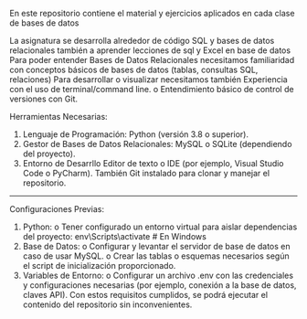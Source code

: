 En este repositorio contiene el material y ejercicios aplicados en cada clase de bases de datos 

La asignatura se desarrolla alrededor de código SQL y bases de datos relacionales también a aprender lecciones de sql y Excel en base de datos 
Para poder entender Bases de Datos Relacionales necesitamos familiaridad con conceptos básicos de bases de datos (tablas, consultas SQL, relaciones)
Para desarrollar o visualizar  necesitamos también Experiencia con el uso de terminal/command line.
o	Entendimiento básico de control de versiones con Git.
 
Herramientas Necesarias:
1.	Lenguaje de Programación: Python (versión 3.8 o superior).
2.	Gestor de Bases de Datos Relacionales: MySQL o SQLite (dependiendo del proyecto).
3.	Entorno de Desarrllo Editor de texto o IDE (por ejemplo, Visual Studio Code o PyCharm). También Git instalado para clonar y manejar el repositorio.

________________________________________
Configuraciones Previas:
1.	Python:
o	Tener configurado un entorno virtual para aislar dependencias del proyecto:
env\Scripts\activate     # En Windows
2.	Base de Datos:
o	Configurar y levantar el servidor de base de datos en caso de usar MySQL.
o	Crear las tablas o esquemas necesarios según el script de inicialización proporcionado.
3.	Variables de Entorno:
o	Configurar un archivo .env con las credenciales y configuraciones necesarias (por ejemplo, conexión a la base de datos, claves API).
Con estos requisitos cumplidos, se podrá ejecutar el contenido del repositorio sin inconvenientes.

